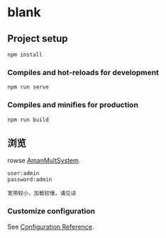 # blank

## Project setup
```
npm install
```

### Compiles and hot-reloads for development
```
npm run serve
```

### Compiles and minifies for production
```
npm run build
```

## 浏览
rowse [AmanMultSystem](http://119.29.160.104:8080/).
```
user:admin
password:admin

宽带较小，加载较慢，请见谅
```


### Customize configuration
See [Configuration Reference](https://cli.vuejs.org/config/).
